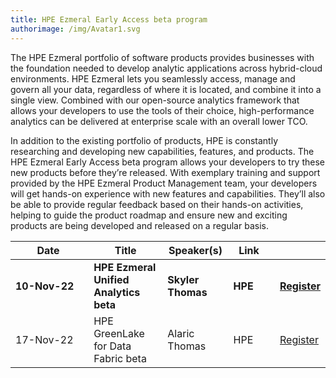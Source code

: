 ```yaml
---
title: HPE Ezmeral Early Access beta program
authorimage: /img/Avatar1.svg
---
```

The HPE Ezmeral portfolio of software products provides businesses with the foundation needed to develop analytic applications across hybrid-cloud environments. HPE Ezmeral lets you seamlessly access, manage and govern all your data, regardless of where it is located, and combine it into a single view. Combined with our open-source analytics framework that allows your developers to use the tools of their choice, high-performance analytics can be delivered at enterprise scale with an overall lower TCO.

In addition to the existing portfolio of products, HPE is constantly researching and developing new capabilities, features, and products. The HPE Ezmeral Early Access beta program allows your developers to try these new products before they’re released. With exemplary training and support provided by the HPE Ezmeral Product Management team, your developers will get hands-on experience with new features and capabilities. They’ll also be able to provide regular feedback based on their hands-on activities, helping to guide the product roadmap and ensure new and exciting products are being developed and released on a regular basis.

| &nbsp;&nbsp;&nbsp;&nbsp;&nbsp;&nbsp;&nbsp;&nbsp;Date&nbsp;&nbsp;&nbsp;&nbsp;&nbsp;&nbsp;&nbsp;&nbsp;&nbsp; | Title                                  | Speaker(s)        | &nbsp;&nbsp;Link&nbsp;&nbsp;&nbsp;&nbsp; |                                                                                              |
| ---------------------------------------------------------------------------------------------------------- | -------------------------------------- | ----------------- | ---------------------------------------- | -------------------------------------------------------------------------------------------- |
| **10-Nov-22**                                                                                              | **HPE Ezmeral Unified Analytics beta** | **Skyler Thomas** | **HPE**                                  | **[Register](https://hpe.zoom.us/webinar/register/7516631596092/WN_qEWHxuucTa-UilEnOqmByg)** |
| 17-Nov-22                                                                                                  | HPE GreenLake for Data Fabric beta     | Alaric Thomas     | HPE                                      | [Register](https://hpe.zoom.us/webinar/register/1016631597484/WN_xLR2ynonSi6SojUswkVmRw)     |